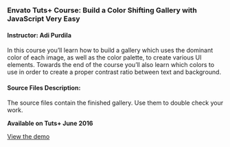 ### Envato Tuts+ Course: Build a Color Shifting Gallery with JavaScript Very Easy
#### Instructor: Adi Purdila

In this course you’ll learn how to build a gallery which uses the dominant color of each image, as well as the color palette, to create various UI elements. Towards the end of the course you’ll also learn which colors to use in order to create a proper contrast ratio between text and background.

#### Source Files Description:

The source files contain the finished gallery. Use them to double check your work.

**Available on Tuts+ June 2016**

[View the demo](http://tutsplus.github.io/build-a-color-shifting-gallery-with-javascript/gallery.html)
